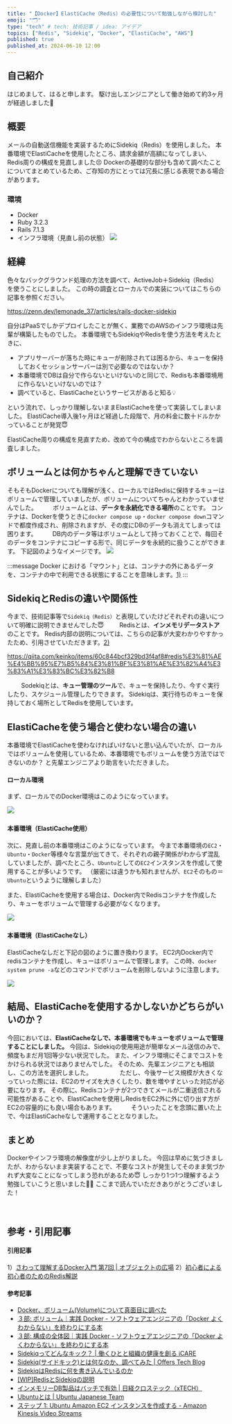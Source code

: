 ```yaml
---
title: "【Docker】ElastiCache（Redis）の必要性について勉強しながら検討した"
emoji: "🗂️"
type: "tech" # tech: 技術記事 / idea: アイデア
topics: ["Redis", "Sidekiq", "Docker", "ElastiCache", "AWS"]
published: true
published_at: 2024-06-10 12:00
---
```

## 自己紹介
はじめまして、はると申します。
駆け出しエンジニアとして働き始めて約3ヶ月が経過しました🐣


## 概要
メールの自動送信機能を実装するためにSidekiq（Redis）を使用しました。
本番環境でElastiCacheを使用したところ、請求金額が高額になってしまい、Redis周りの構成を見直しました😣
Dockerの基礎的な部分も含めて調べたことについてまとめているため、ご存知の方にとっては冗長に感じる表現である場合があります。

### 環境
- Docker
- Ruby 3.2.3
- Rails 7.1.3
- インフラ環境（見直し前の状態）
    ![](/images/elasticache-redis/image01.png)


## 経緯
色々なバックグラウンド処理の方法を調べて、ActiveJob＋Sidekiq（Redis）　を使うことにしました。
この時の調査とローカルでの実装についてはこちらの記事を参照ください。

https://zenn.dev/lemonade_37/articles/rails-docker-sidekiq

自分はPaaSでしかデプロイしたことが無く、業務でのAWSのインフラ環境は先輩が構築したものでした。
本番環境でもSidekiqやRedisを使う方法を考えたときに、
- アプリサーバーが落ちた時にキューが削除されては困るから、キューを保持しておくセッションサーバーは別で必要なのではないか？
- 本番環境でDBは自分で作らないといけないのと同じで、Redisも本番環境用に作らないといけないのでは？
- 調べていると、ElastiCacheというサービスがあると知る💡

という流れで、しっかり理解しないままElastiCacheを使って実装してしまいました。
ElastiCache導入後1ヶ月ほど経過した段階で、月の料金に数十ドルかかっていることが発覚😇

ElastiCache周りの構成を見直すため、改めて今の構成でわからないところを調査しました。

## ボリュームとは何かちゃんと理解できていない
そもそもDockerについても理解が浅く、ローカルではRedisに保持するキューはボリュームで管理していましたが、ボリュームについてちゃんとわかっていませんでした。
　　
ボリュームとは、**データを永続化できる場所**のことです。
コンテナは、Dockerを使うときに`docker compose up`・`docker compose down`コマンドで都度作成され、削除されますが、その度にDBのデータも消えてしまっては困ります。
　　
DB内のデータ等はボリュームとして持っておくことで、毎回そのデータをコンテナにコピーする形で、同じデータを永続的に扱うことができます。
下記図のようなイメージです。
![](/images/elasticache-redis/image02.png)

:::message
Docker における「マウント」とは、コンテナの外にあるデータを、コンテナの中で利用できる状態にすることを意味します。[1)](#引用記事)
:::


## SidekiqとRedisの違いや関係性
今まで、技術記事等で`Sidekiq（Redis）`と表現していたけどそれぞれの違いについて明確に説明できませんでした😇
　　
Redisとは、**インメモリデータストア**のことです。
Redis内部の説明については、こちらの記事が大変わかりやすかったため、引用させていただきます。[2)](#引用記事)

https://qiita.com/keinko/items/60c844bcf329bd3f4af8#redis%E3%81%AE%E4%BB%95%E7%B5%84%E3%81%BF%E3%81%AE%E3%82%A4%E3%83%A1%E3%83%BC%E3%82%B8

　　
Sodekiqとは、**キュー管理のツール**で、キューを保持したり、今すぐ実行したり、スケジュール管理したりできます。
Sidekiqは、実行待ちのキューを保持しておく場所としてRedisを使用しています。

## ElastiCacheを使う場合と使わない場合の違い
本番環境でElastiCacheを使わなければいけないと思い込んでいたが、ローカルではボリュームを使用しているため、本番環境でもボリュームを使う方法ではできないのか？
と先輩エンジニアより助言をいただきました。
　　
#### ローカル環境
まず、ローカルでのDocker環境はこのようになっています。

![](/images/elasticache-redis/image03.png)
　　
#### 本番環境（ElastiCache使用）
次に、見直し前の本番環境はこのようになっています。
今まで本番環境の`EC2`・`Ubuntu`・`Docker`等様々な言葉が出てきて、それぞれの親子関係がわからず混乱していましたが、調べたところ、`Ubuntu`としての`EC2`インスタンスを作成して使用することが多いようです。
（厳密には違うかも知れませんが、`EC2`そのもの＝`Ubuntu`というように理解しました）

また、ElastiCacheを使用する場合は、Docker内でRedisコンテナを作成したり、キューをボリュームで管理する必要がなくなります。

![](/images/elasticache-redis/image04.jpg)
　　
#### 本番環境（ElastiCacheなし）
ElastiCacheなしだと下記の図のように置き換わります。
EC2内Docker内でredisコンテナを作成し、キューはボリュームで管理します。
この時、`docker system prune -a`などのコマンドでボリュームを削除しないように注意します。

![](/images/elasticache-redis/image05.jpg)

## 結局、ElastiCacheを使用するかしないかどちらがいいのか？
今回においては、**ElastiCacheなしで、本番環境でもキューをボリュームで管理することにしました。**
今回は、Sidekiqの使用用途が簡単なメール送信のみで、頻度もまだ月1回等少ない状況でした。
また、インフラ環境にそこまでコストをかけられる状況ではありませんでした。
そのため、先輩エンジニアとも相談し、この方法を選択しました。
　　　　
ただし、今後サービス規模が大きくなっていった際には、EC2のサイズを大きくしたり、数を増やすといった対応が必要になります。
その際に、Redisコンテナが2つできてメールが二重送信される可能性があることや、ElastiCacheを使用しRedisをEC2外に外に切り出す方がEC2の容量的にも良い場合もあります。
　　
そういったことを念頭に置いた上で、今はElastiCacheなしで運用することとなりました。


## まとめ
Dockerやインフラ環境の解像度が少し上がりました。
今回は早めに気づきましたが、わからないまま実装することで、不要なコストが発生してそのまま気づかれず大変なことになってしまう恐れがあるため😇
しっかり1つ1つ理解するよう勉強していこうと思いました🏃‍♀️
ここまで読んでいただきありがとうございました！


　
## 参考・引用記事
#### 引用記事
1）[さわって理解するDocker入門 第7回 | オブジェクトの広場](https://www.ogis-ri.co.jp/otc/hiroba/technical/docker/part7.html#:~:text=Docker%20%E3%81%AB%E3%81%8A%E3%81%91%E3%82%8B%E3%80%8C%E3%83%9E%E3%82%A6%E3%83%B3%E3%83%88%E3%80%8D%E3%81%A8%E3%81%AF%E3%80%81%E3%82%B3%E3%83%B3%E3%83%86%E3%83%8A%E3%81%AE%E5%A4%96%E3%81%AB%E3%81%82%E3%82%8B%E3%83%87%E3%83%BC%E3%82%BF%E3%82%92%E3%80%81%E3%82%B3%E3%83%B3%E3%83%86%E3%83%8A%E3%81%AE%E4%B8%AD%E3%81%A7%E5%88%A9%E7%94%A8%E3%81%A7%E3%81%8D%E3%82%8B%E7%8A%B6%E6%85%8B%E3%81%AB%E3%81%99%E3%82%8B%E3%81%93%E3%81%A8%E3%82%92%E6%84%8F%E5%91%B3%E3%81%97%E3%81%BE%E3%81%99%E3%80%82)
2）[初心者による初心者のためのRedis解説](https://qiita.com/keinko/items/60c844bcf329bd3f4af8#redis%E3%81%AE%E4%BB%95%E7%B5%84%E3%81%BF%E3%81%AE%E3%82%A4%E3%83%A1%E3%83%BC%E3%82%B8)

#### 参考記事
- [Docker、ボリューム(Volume)について真面目に調べた](https://qiita.com/gounx2/items/23b0dc8b8b95cc629f32)
- [３部: ボリューム｜実践 Docker - ソフトウェアエンジニアの「Docker よくわからない」を終わりにする本](https://zenn.dev/suzuki_hoge/books/2022-03-docker-practice-8ae36c33424b59/viewer/3-4-volume)
- [３部: 構成の全体図｜実践 Docker - ソフトウェアエンジニアの「Docker よくわからない」を終わりにする本](https://zenn.dev/suzuki_hoge/books/2022-03-docker-practice-8ae36c33424b59/viewer/3-1-summary)
- [Sidekiqってどんなキック？ | 働くひとと組織の健康を創る iCARE](https://dev.icare.jpn.com/dev_cat/sidekiq/)
- [Sidekiq(サイドキック)とは何なのか、調べてみた | Offers Tech Blog](https://zenn.dev/overflow_offers/articles/20230130-how-to-use-sidekiq)
- [SidekiqはRedisに何を書き込んでいるのか](https://qiita.com/hosopy/items/d2c87b6489991091ddab)
- [[WIP]RedisとSidekiqの説明](https://qiita.com/aaaaanochira/items/1d2df839ed6bc875ef6f)
- [インメモリーDB製品はバッチで有効 | 日経クロステック（xTECH）](https://xtech.nikkei.com/it/article/COLUMN/20051207/225867/)
- [Ubuntuとは | Ubuntu Japanese Team](https://www.ubuntulinux.jp/ubuntu)
- [ステップ 1: Ubuntu Amazon EC2 インスタンスを作成する - Amazon Kinesis Video Streams](https://docs.aws.amazon.com/ja_jp/kinesisvideostreams/latest/dg/gs-ubuntu.html)
